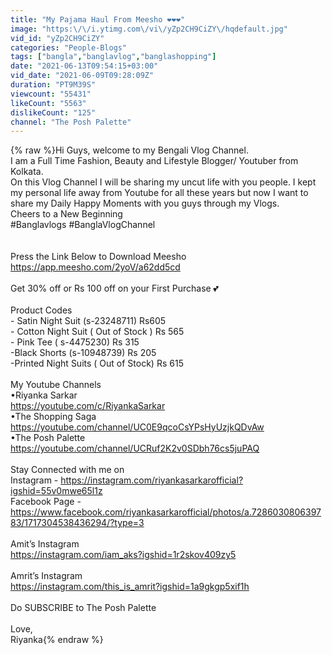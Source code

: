 ```yaml
---
title: "My Pajama Haul From Meesho ❤️❤️❤️"
image: "https:\/\/i.ytimg.com\/vi\/yZp2CH9CiZY\/hqdefault.jpg"
vid_id: "yZp2CH9CiZY"
categories: "People-Blogs"
tags: ["bangla","banglavlog","banglashopping"]
date: "2021-06-13T09:54:15+03:00"
vid_date: "2021-06-09T09:28:09Z"
duration: "PT9M39S"
viewcount: "55431"
likeCount: "5563"
dislikeCount: "125"
channel: "The Posh Palette"
---
```

{% raw %}Hi Guys, welcome to my Bengali Vlog Channel.<br />I am a Full Time Fashion, Beauty and Lifestyle Blogger/ Youtuber from Kolkata.<br />On this Vlog Channel I will be sharing my uncut life with you people. I kept my personal life away from Youtube for all these years but now I want to share my Daily Happy Moments with you guys through my Vlogs.<br />Cheers to a New Beginning<br /> #Banglavlogs #BanglaVlogChannel<br /><br /><br />Press the Link Below to Download Meesho<br /><a rel="nofollow" target="blank" href="https://app.meesho.com/2yoV/a62dd5cd">https://app.meesho.com/2yoV/a62dd5cd</a><br /><br />Get 30% off or Rs 100 off on your First Purchase 💕<br /><br />Product Codes<br />- Satin Night Suit (s-23248711) Rs605<br />- Cotton Night Suit ( Out of Stock ) Rs 565<br />- Pink Tee ( s-4475230) Rs 315<br />-Black Shorts (s-10948739) Rs 205<br />-Printed Night Suits ( Out of Stock) Rs 615<br /><br />My Youtube Channels<br />•Riyanka Sarkar<br /><a rel="nofollow" target="blank" href="https://youtube.com/c/RiyankaSarkar">https://youtube.com/c/RiyankaSarkar</a><br />•The Shopping Saga<br /><a rel="nofollow" target="blank" href="https://youtube.com/channel/UC0E9qcoCsYPsHyUzjkQDvAw">https://youtube.com/channel/UC0E9qcoCsYPsHyUzjkQDvAw</a><br />•The Posh Palette<br /><a rel="nofollow" target="blank" href="https://youtube.com/channel/UCRuf2K2v0SDbh76cs5juPAQ">https://youtube.com/channel/UCRuf2K2v0SDbh76cs5juPAQ</a><br /><br />Stay Connected with me on <br />Instagram - <a rel="nofollow" target="blank" href="https://instagram.com/riyankasarkarofficial?igshid=55v0mwe65l1z">https://instagram.com/riyankasarkarofficial?igshid=55v0mwe65l1z</a><br />Facebook Page - <a rel="nofollow" target="blank" href="https://www.facebook.com/riyankasarkarofficial/photos/a.728603080639783/1717304538436294/?type=3">https://www.facebook.com/riyankasarkarofficial/photos/a.728603080639783/1717304538436294/?type=3</a><br /><br />Amit’s Instagram <br /><a rel="nofollow" target="blank" href="https://instagram.com/iam_aks?igshid=1r2skov409zy5">https://instagram.com/iam_aks?igshid=1r2skov409zy5</a><br /><br />Amrit’s Instagram <br /><a rel="nofollow" target="blank" href="https://instagram.com/this_is_amrit?igshid=1a9gkgp5xif1h">https://instagram.com/this_is_amrit?igshid=1a9gkgp5xif1h</a><br /><br />Do SUBSCRIBE to The Posh Palette<br /><br />Love, <br />Riyanka{% endraw %}
